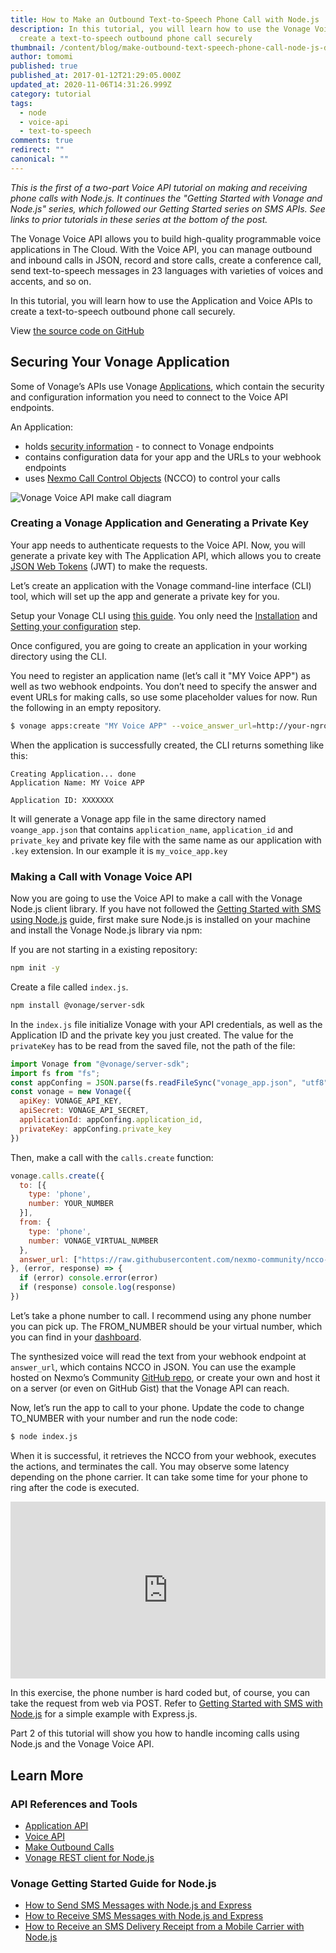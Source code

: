 ```yaml
---
title: How to Make an Outbound Text-to-Speech Phone Call with Node.js
description: In this tutorial, you will learn how to use the Vonage Voice API to
  create a text-to-speech outbound phone call securely
thumbnail: /content/blog/make-outbound-text-speech-phone-call-node-js-dr/voice-make-call-node.png
author: tomomi
published: true
published_at: 2017-01-12T21:29:05.000Z
updated_at: 2020-11-06T14:31:26.999Z
category: tutorial
tags:
  - node
  - voice-api
  - text-to-speech
comments: true
redirect: ""
canonical: ""
---
```

*This is the first of a two-part Voice API tutorial on making and receiving phone calls with Node.js. It continues the "Getting Started with Vonage and Node.js" series, which followed our Getting Started series on SMS APIs. See links to prior tutorials in these series at the bottom of the post.*

The Vonage Voice API allows you to build high-quality programmable voice applications in The Cloud. With the Voice API, you can manage outbound and inbound calls in JSON, record and store calls, create a conference call, send text-to-speech messages in 23 languages with varieties of voices and accents, and so on.

In this tutorial, you will learn how to use the Application and Voice APIs to create a text-to-speech outbound phone call securely.

View [the source code on GitHub](https://github.com/nexmo-community/nexmo-node-quickstart/blob/master/voice/make-call.js)

## Securing Your Vonage Application

Some of Vonage’s APIs use Vonage [Applications](https://docs.nexmo.com/tools/application-api), which contain the security and configuration information you need to connect to the Voice API endpoints.

An Application:

* holds [security information](https://docs.nexmo.com/tools/application-api/application-security) - to connect to Vonage endpoints
* contains configuration data for your app and the URLs to your webhook endpoints
* uses [Nexmo Call Control Objects](https://developer.vonage.com/voice/voice-api/overview#ncco) (NCCO) to control your calls

![Vonage Voice API make call diagram](/content/blog/how-to-make-an-outbound-text-to-speech-phone-call-with-node-js/voice-make-call-diagram.png "Vonage Voice API make call diagram")

### Creating a Vonage Application and Generating a Private Key

Your app needs to authenticate requests to the Voice API. Now, you will generate a private key with The Application API, which allows you to create [JSON Web Tokens](https://jwt.io/) (JWT) to make the requests.

Let’s create an application with the Vonage command-line interface (CLI) tool, which will set up the app and generate a private key for you.


Setup your Vonage CLI using [this guide](https://developer.vonage.com/application/vonage-cli). You only need the [Installation](https://developer.vonage.com/application/vonage-cli#installation) and [Setting your configuration](https://developer.vonage.com/application/vonage-cli#setting-your-configuration) step.

Once configured, you are going to create an application in your working directory using the CLI.



You need to register an application name (let’s call it "MY Voice APP") as well as two webhook endpoints. You don’t need to specify the answer and event URLs for making calls, so use some placeholder values for now. Run the following in an empty repository.



```bash
$ vonage apps:create "MY Voice APP" --voice_answer_url=http://your-ngrok-forwarding-address/webhooks/answer --voice_event_url=http://your-ngrok-forwarding-address/webhooks/answer
```

When the application is successfully created, the CLI returns something like this:

```
Creating Application... done
Application Name: MY Voice APP

Application ID: XXXXXXX
```

It will generate a Vonage app file in the same directory named `voange_app.json` that contains `application_name`, `application_id` and `private_key` and private key file with the same name as our application with `.key` extension. In our example it is `my_voice_app.key`



### Making a Call with Vonage Voice API

Now you are going to use the Voice API to make a call with the Vonage Node.js client library. If you have not followed the [Getting Started with SMS using Node.js](https://learn.vonage.com/blog/2016/10/19/how-to-send-sms-messages-with-node-js-and-express-dr/) guide, first make sure Node.js is installed on your machine and install the Vonage Node.js library via npm:

If you are not starting in a existing repository: 

```bash
npm init -y
```

Create a file called `index.js`.



```bash
npm install @vonage/server-sdk
```



In the `index.js` file initialize Vonage with your API credentials, as well as the Application ID and the private key you just created. The value for the `privateKey` has to be read from the saved file, not the path of the file:

```javascript
import Vonage from "@vonage/server-sdk";
import fs from "fs";
const appConfing = JSON.parse(fs.readFileSync("vonage_app.json", "utf8"));
const vonage = new Vonage({
  apiKey: VONAGE_API_KEY,
  apiSecret: VONAGE_API_SECRET,
  applicationId: appConfing.application_id,
  privateKey: appConfing.private_key
})
```

Then, make a call with the `calls.create` function:

```javascript
vonage.calls.create({
  to: [{
    type: 'phone',
    number: YOUR_NUMBER
  }],
  from: {
    type: 'phone',
    number: VONAGE_VIRTUAL_NUMBER
  },
  answer_url: ["https://raw.githubusercontent.com/nexmo-community/ncco-examples/gh-pages/text-to-speech.json"]
}, (error, response) => {
  if (error) console.error(error)
  if (response) console.log(response)
})
```

Let’s take a phone number to call. I recommend using any phone number you can pick up. The FROM_NUMBER should be your virtual number, which you can find in your [dashboard](https://dashboard.nexmo.com/your-numbers).

The synthesized voice will read the text from your webhook endpoint at `answer_url`, which contains NCCO in JSON. You can use the example hosted on Nexmo’s Community [GitHub repo](https://github.com/nexmo-community/ncco-examples/), or create your own and host it on a server (or even on GitHub Gist) that the Vonage API can reach.



Now, let’s run the app to call to your phone. Update the code to change TO_NUMBER with your number and run the node code:

```bash
$ node index.js
```

When it is successful, it retrieves the NCCO from your webhook, executes the actions, and terminates the call. You may observe some latency depending on the phone carrier. It can take some time for your phone to ring after the code is executed.

<style>.embed-container { position: relative; padding-bottom: 56.25%; height: 0; overflow: hidden; max-width: 100%; } .embed-container iframe, .embed-container object, .embed-container embed { position: absolute; top: 0; left: 0; width: 100%; height: 100%; }</style>

<div class="embed-container"><iframe width="300" height="150" src="https://www.youtube.com/embed/5TNF6HJ2GDw" frameborder="0" allowfullscreen="allowfullscreen"></iframe></div>

In this exercise, the phone number is hard coded but, of course, you can take the request from web via POST. Refer to [Getting Started with SMS with Node.js](https://learn.vonage.com/blog/2016/10/19/how-to-send-sms-messages-with-node-js-and-express-dr/) for a simple example with Express.js.

Part 2 of this tutorial will show you how to handle incoming calls using Node.js and the Vonage Voice API.

## Learn More

### API References and Tools

* [Application API](https://developer.vonage.com/application/overview)
* [Voice API](https://developer.vonage.com/voice/voice-api/overview)
* [Make Outbound Calls](https://developer.vonage.com/voice/voice-api/code-snippets/make-an-outbound-call)
* [Vonage REST client for Node.js](https://github.com/Vonage/vonage-node-sdk)

### Vonage Getting Started Guide for Node.js

* [How to Send SMS Messages with Node.js and Express](https://learn.vonage.com/blog/2016/10/19/how-to-send-sms-messages-with-node-js-and-express-dr/)
* [How to Receive SMS Messages with Node.js and Express](https://learn.vonage.com/blog/2016/10/27/receive-sms-messages-node-js-express-dr/)
* [How to Receive an SMS Delivery Receipt from a Mobile Carrier with Node.js](https://learn.vonage.com/blog/2016/11/23/getting-a-sms-delivery-receipt-from-a-mobile-carrier-with-node-js-dr/)

<script>
window.addEventListener('load', function() {
  var codeEls = document.querySelectorAll('code');
  [].forEach.call(codeEls, function(el) {
    el.setAttribute('style', 'font: normal 10pt Consolas, Monaco, monospace; color: #a31515;');
  });
});
</script>